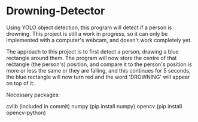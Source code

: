 # Drowning-Detector
Using YOLO object detection, this program will detect if a person is drowning. This project is still a work in progress, so it can only be implemented with a computer's webcam, and doesn't work completely yet.

The approach to this project is to first detect a person, drawing a blue rectangle around them. The program will now store the centre of that rectangle (the person's) position, and compare it to the person's position is more or less the same or they are falling, and this continues for 5 seconds, the blue rectangle will now turn red and the word 'DROWNING' will appear on top of it.

Necessary packages:

cvlib (included in commit)
numpy (pip install numpy)
opencv (pip install opencv-python)
